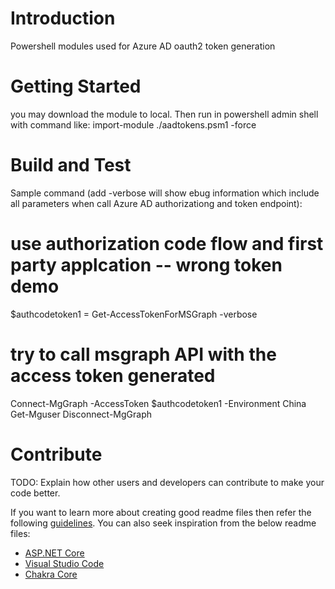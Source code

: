 # Introduction 
Powershell modules used for Azure AD oauth2 token generation

# Getting Started
you may download the module to local.
Then run in powershell admin shell with command like:
import-module ./aadtokens.psm1 -force

# Build and Test
Sample command (add -verbose will show ebug information which include all parameters when call Azure AD authorizationg and token endpoint):
# use authorization code flow and first party applcation -- wrong token demo
$authcodetoken1 = Get-AccessTokenForMSGraph -verbose

# try to call msgraph API with the access token generated
Connect-MgGraph -AccessToken $authcodetoken1 -Environment China
Get-Mguser
Disconnect-MgGraph


# Contribute
TODO: Explain how other users and developers can contribute to make your code better. 

If you want to learn more about creating good readme files then refer the following [guidelines](https://docs.microsoft.com/en-us/azure/devops/repos/git/create-a-readme?view=azure-devops). You can also seek inspiration from the below readme files:
- [ASP.NET Core](https://github.com/aspnet/Home)
- [Visual Studio Code](https://github.com/Microsoft/vscode)
- [Chakra Core](https://github.com/Microsoft/ChakraCore)